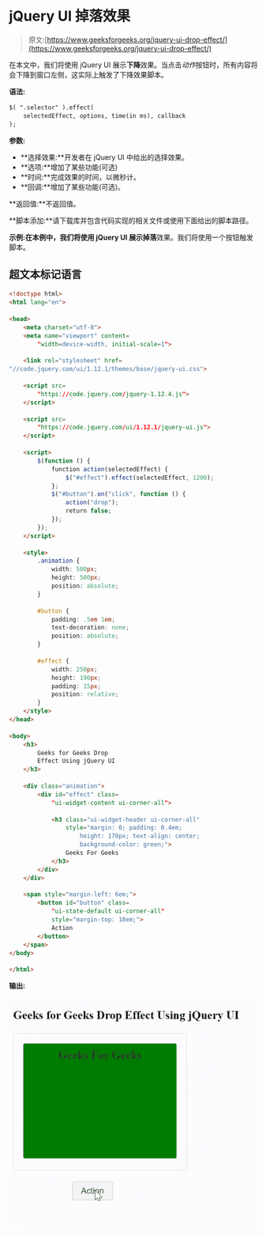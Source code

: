 # jQuery UI 掉落效果

> 原文:[https://www.geeksforgeeks.org/jquery-ui-drop-effect/](https://www.geeksforgeeks.org/jquery-ui-drop-effect/)

在本文中，我们将使用 jQuery UI 展示**下降**效果。当点击*动作*按钮时，所有内容将会下降到窗口左侧，这实际上触发了下降效果脚本。

**语法:**

```html
$( ".selector" ).effect( 
    selectedEffect, options, time(in ms), callback 
);
```

**参数:**

*   **选择效果:**开发者在 jQuery UI 中给出的选择效果。
*   **选项:**增加了某些功能(可选)
*   **时间:**完成效果的时间，以微秒计。
*   **回调:**增加了某些功能(可选)。

**返回值:**不返回值。

**脚本添加:**请下载库并包含代码实现的相关文件或使用下面给出的脚本路径。

> <link rel="”stylesheet”" href="”//code.jquery.com/ui/1.12.1/themes/base/jquery-ui.css”">

**示例:**在本例中，我们将使用 jQuery UI 展示**掉落**效果。我们将使用一个按钮触发脚本。

## 超文本标记语言

```html
<!doctype html>
<html lang="en">

<head>
    <meta charset="utf-8">
    <meta name="viewport" content=
        "width=device-width, initial-scale=1">

    <link rel="stylesheet" href=
"//code.jquery.com/ui/1.12.1/themes/base/jquery-ui.css">

    <script src=
        "https://code.jquery.com/jquery-1.12.4.js">
    </script>

    <script src=
        "https://code.jquery.com/ui/1.12.1/jquery-ui.js">
    </script>

    <script>
        $(function () {
            function action(selectedEffect) {
                $("#effect").effect(selectedEffect, 1200);
            };
            $("#button").on("click", function () {
                action("drop");
                return false;
            });
        });
    </script>

    <style>
        .animation {
            width: 500px;
            height: 500px;
            position: absolute;
        }

        #button {
            padding: .5em 1em;
            text-decoration: none;
            position: absolute;
        }

        #effect {
            width: 250px;
            height: 190px;
            padding: 15px;
            position: relative;
        }
    </style>
</head>

<body>
    <h3>
        Geeks for Geeks Drop 
        Effect Using jQuery UI
    </h3>

    <div class="animation">
        <div id="effect" class=
            "ui-widget-content ui-corner-all">

            <h3 class="ui-widget-header ui-corner-all" 
                style="margin: 0; padding: 0.4em; 
                    height: 170px; text-align: center; 
                    background-color: green;">
                Geeks For Geeks
            </h3>
        </div>
    </div>

    <span style="margin-left: 6em;">
        <button id="button" class=
            "ui-state-default ui-corner-all" 
            style="margin-top: 18em;">
            Action
        </button>
    </span>
</body>

</html>
```

**输出:**

![](img/7a56c53b884a1e7562ebb3ef0570df53.png)
